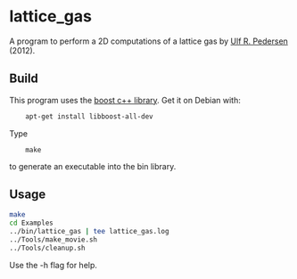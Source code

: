 # lattice_gas
A program to perform a 2D computations of a lattice gas by [Ulf R. Pedersen](http://urp.dk) (2012).

## Build 
This program uses the [boost c++ library](http://www.boost.org). Get it on Debian with:
```bash
    apt-get install libboost-all-dev
```

Type
``` 
    make 
```
to generate an executable into the bin library.

## Usage
```bash
make
cd Examples
../bin/lattice_gas | tee lattice_gas.log 
../Tools/make_movie.sh
../Tools/cleanup.sh
```
Use the -h flag for help.
